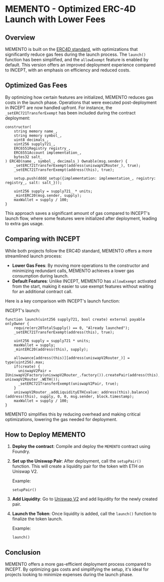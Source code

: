 # MEMENTO - Optimized ERC-4D Launch with Lower Fees

## Overview
MEMENTO is built on the [ERC4D standard](https://ethereum-magicians.org/t/erc-4d-dimensional-token-standard-dts/21185), with optimizations that significantly reduce gas fees during the launch process. The `launch()` function has been simplified, and the `allowExempt` feature is enabled by default. This version offers an improved deployment experience compared to INCEPT, with an emphasis on efficiency and reduced costs.

## Optimized Gas Fees
By optimizing how certain features are initialized, MEMENTO reduces gas costs in the launch phase. Operations that were executed post-deployment in INCEPT are now handled upfront. For instance, the `_setERC721TransferExempt` has been included during the contract deployment:

```solidity
constructor(
    string memory name_, 
    string memory symbol_, 
    uint8 decimals_, 
    uint256 supply721_,
    ERC6551Registry registry_, 
    ERC6551Account implementation_, 
    bytes32 salt_
) ERC4D(name_, symbol_, decimals_) Ownable(msg.sender) {
    _setERC721TransferExempt(address(uniswapV2Router_), true);
    _setERC721TransferExempt(address(this), true);

    setup.push(dddd_setup({implementation: implementation_, registry: registry_, salt: salt_}));

    uint256 supply = supply721_ * units;
    _mintERC20(msg.sender, supply);
    maxWallet = supply / 100;
}
```

This approach saves a significant amount of gas compared to INCEPT's launch flow, where some features were initialized after deployment, leading to extra gas usage.

## Comparing with INCEPT
While both projects follow the ERC4D standard, MEMENTO offers a more streamlined launch process:
- **Lower Gas Fees**: By moving more operations to the constructor and minimizing redundant calls, MEMENTO achieves a lower gas consumption during launch.
- **Default Features**: Unlike INCEPT, MEMENTO has `allowExempt` activated from the start, making it easier to use exempt features without waiting for an additional contract call.

Here is a key comparison with INCEPT's launch function:

INCEPT's launch:
```solidity
function launch(uint256 supply721, bool create) external payable onlyOwner {
    require(erc20TotalSupply() == 0, "Already launched");
    _setERC721TransferExempt(address(this), true);
    
    uint256 supply = supply721 * units;
    maxWallet = supply;
    _mintERC20(address(this), supply);

    allowance[address(this)][address(uniswapV2Router_)] = type(uint256).max;
    if(create) {
      uniswapV2Pair = IUniswapV2Factory(uniswapV2Router_.factory()).createPair(address(this), uniswapV2Router_.WETH());
      _setERC721TransferExempt(uniswapV2Pair, true);
    }
    uniswapV2Router_.addLiquidityETH{value: address(this).balance}(address(this), supply, 0, 0, msg.sender, block.timestamp);
    maxWallet = supply / 100;
}
```

MEMENTO simplifies this by reducing overhead and making critical optimizations, lowering the gas needed for deployment.

## How to Deploy MEMENTO

1. **Deploy the contract**: Compile and deploy the `MEMENTO` contract using Foundry.

2. **Set up the Uniswap Pair**: After deployment, call the `setupPair()` function. This will create a liquidity pair for the token with ETH on Uniswap V2.

   Example:
   ```solidity
   setupPair()
   ```

3. **Add Liquidity**: Go to [Uniswap V2](https://app.uniswap.org/pools/v2) and add liquidity for the newly created pair.

4. **Launch the Token**: Once liquidity is added, call the `launch()` function to finalize the token launch.

   Example:
   ```solidity
   launch()
   ```

## Conclusion
MEMENTO offers a more gas-efficient deployment process compared to INCEPT. By optimizing gas costs and simplifying the setup, it's ideal for projects looking to minimize expenses during the launch phase.
